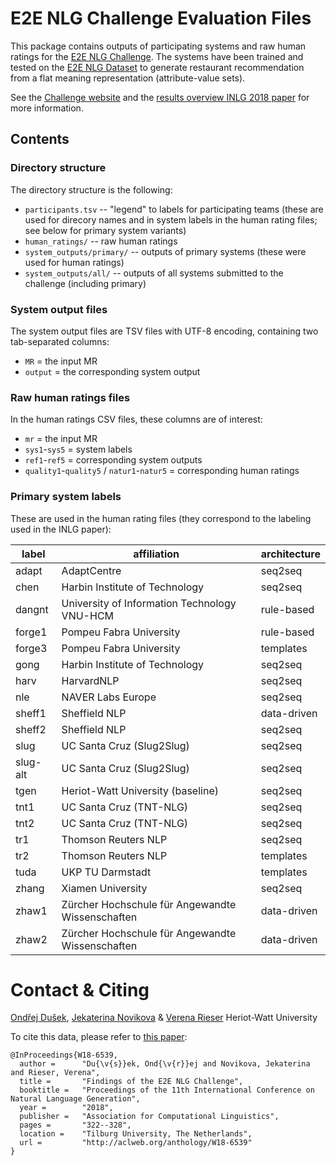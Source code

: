 E2E NLG Challenge Evaluation Files
==================================

This package contains outputs of participating systems and raw human ratings for the
[E2E NLG Challenge](http://www.macs.hw.ac.uk/InteractionLab/E2E/). The systems have
been trained and tested on the [E2E NLG Dataset](https://github.com/tuetschek/e2e-dataset) 
to generate restaurant recommendation from a flat meaning representation (attribute-value 
sets).

See the [Challenge website](http://www.macs.hw.ac.uk/InteractionLab/E2E/) and the
[results overview INLG 2018 paper](http://aclweb.org/anthology/W18-6539) for more
information.

Contents
--------

### Directory structure

The directory structure is the following:

- `participants.tsv` -- "legend" to labels for participating teams 
    (these are used for direcory names and in system labels in the human
    rating files; see below for primary system variants)
- `human_ratings/` -- raw human ratings
- `system_outputs/primary/` -- outputs of primary systems (these were
    used for human ratings)
- `system_outputs/all/` -- outputs of all systems submitted to the
    challenge (including primary)


### System output files

The system output files are TSV files with UTF-8 encoding, containing two tab-separated columns:
* `MR` = the input MR
* `output` = the corresponding system output


### Raw human ratings files

In the human ratings CSV files, these columns are of interest:
- `mr` = the input MR
- `sys1`-`sys5` = system labels
- `ref1`-`ref5` = corresponding system outputs
- `quality1`-`quality5` / `natur1`-`natur5` = corresponding human ratings


### Primary system labels


These are used in the human rating files (they correspond to the labeling used
in the INLG paper):

| label    | affiliation                                      | architecture |
|----------|--------------------------------------------------|--------------|
| adapt    | AdaptCentre                                      | seq2seq      |
| chen     | Harbin Institute of Technology                   | seq2seq      |
| dangnt   | University of Information Technology VNU-HCM     | rule-based   |
| forge1   | Pompeu Fabra University                          | rule-based   |
| forge3   | Pompeu Fabra University                          | templates    |
| gong     | Harbin Institute of Technology                   | seq2seq      |
| harv     | HarvardNLP                                       | seq2seq      |
| nle      | NAVER Labs Europe                                | seq2seq      |
| sheff1   | Sheffield NLP                                    | data-driven  |
| sheff2   | Sheffield NLP                                    | seq2seq      |
| slug     | UC Santa Cruz (Slug2Slug)                        | seq2seq      |
| slug-alt | UC Santa Cruz (Slug2Slug)                        | seq2seq      |
| tgen     | Heriot-Watt University (baseline)                | seq2seq      |
| tnt1     | UC Santa Cruz (TNT-NLG)                          | seq2seq      |
| tnt2     | UC Santa Cruz (TNT-NLG)                          | seq2seq      |
| tr1      | Thomson Reuters NLP                              | seq2seq      |
| tr2      | Thomson Reuters NLP                              | templates    |
| tuda     | UKP TU Darmstadt                                 | templates    |
| zhang    | Xiamen University                                | seq2seq      |
| zhaw1    | Zürcher Hochschule für Angewandte Wissenschaften | data-driven  |
| zhaw2    | Zürcher Hochschule für Angewandte Wissenschaften | data-driven  |


Contact & Citing
================

[Ondřej Dušek](http://github.com/tuetschek/), [Jekaterina Novikova](https://github.com/jeknov) & [Verena Rieser](https://github.com/verenarieser)
Heriot-Watt University

To cite this data, please refer to [this paper](http://aclweb.org/anthology/W18-6539):
```
@InProceedings{W18-6539,
  author =      "Du{\v{s}}ek, Ond{\v{r}}ej and Novikova, Jekaterina and Rieser, Verena",
  title =       "Findings of the E2E NLG Challenge",
  booktitle =   "Proceedings of the 11th International Conference on Natural Language Generation",
  year =        "2018",
  publisher =   "Association for Computational Linguistics",
  pages =       "322--328",
  location =    "Tilburg University, The Netherlands",
  url =         "http://aclweb.org/anthology/W18-6539"
}
```




